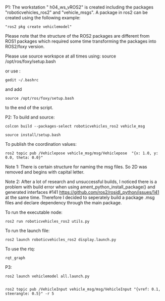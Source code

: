 
P1: The workstation " h04_ws_vROS2" is created including the packages "roboticvehicles_ros2" and "vehicle_msgs". A package in ros2 can be created using the following example:

    "ros2 pkg create vehiclemodel"

Please note that the structure of the ROS2 packages are different from ROS1 packages which required some time transforming the packages into ROS2/foxy version.

Please use source workspce at all times using: source /opt/ros/foxy/setup.bash

or use : 

    gedit ~/.bashrc   

and add 

    source /opt/ros/foxy/setup.bash

to the end of the script.

P2: 
To build and source:

    colcon build --packages-select roboticvehicles_ros2 vehicle_msg 
    
    source install/setup.bash 

To publish the coordination values: 

    ros2 topic pub /Vehiclepose vehicle_msg/msg/Vehiclepose  "{x: 1.0, y: 0.0, theta: 0.0}"

Note 1: There is certain structure for naming the msg files. So 2D was removed and begins with capital letter.
    
Note 2: After a lot of research and unsuccessful builds, I noticed there is a problem with build error when using ament_python_install_package() and generated interfaces #141 
    https://github.com/ros2/rosidl_python/issues/141 at the same time. 
Therefore I decided to seperately build a package .msg files and declare dependency through the main package.

To run the executable node: 

    ros2 run roboticvehicles_ros2 utils.py

To run the launch file:

    ros2 launch roboticvehicles_ros2 display.launch.py

To use the rtq:

    rqt_graph


P3: 

    ros2 launch vehiclemodel all.launch.py


    ros2 topic pub /VehicleInput vehicle_msg/msg/VehicleInput "{vref: 0.1, steerangle: 0.5}" -r 5






